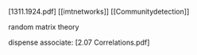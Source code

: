 [1311.1924.pdf]
[[imtnetworks]]
[[Communitydetection]]

random matrix theory


dispense associate: [2.07 Correlations.pdf]

